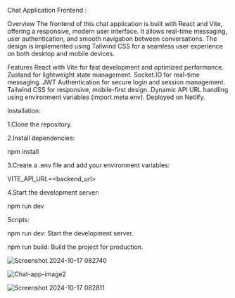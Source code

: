 Chat Application Frontend :

Overview
The frontend of this chat application is built with React and Vite, offering a responsive, modern user interface. It allows real-time messaging, user authentication, and smooth navigation between conversations. The design is implemented using Tailwind CSS for a seamless user experience on both desktop and mobile devices.

Features
React with Vite for fast development and optimized performance.
Zustand for lightweight state management.
Socket.IO for real-time messaging.
JWT Authentication for secure login and session management.
Tailwind CSS for responsive, mobile-first design.
Dynamic API URL handling using environment variables (import.meta.env).
Deployed on Netlify.

Installation:

1.Clone the repository.

2.Install dependencies:

npm install

3.Create a .env file and add your environment variables:

VITE_API_URL=<backend_url>

4.Start the development server:

npm run dev

Scripts:

npm run dev: Start the development server.

npm run build: Build the project for production.

![Screenshot 2024-10-17 082740](https://github.com/user-attachments/assets/9869417b-5073-4c02-9107-0988c7cc0318)

![Chat-app-image2](https://github.com/user-attachments/assets/64cb1d2d-ecd2-4c67-b740-efbe8d571626)

![Screenshot 2024-10-17 082811](https://github.com/user-attachments/assets/ef31c7cc-73d3-468a-976c-ab0ca3a103bd)


